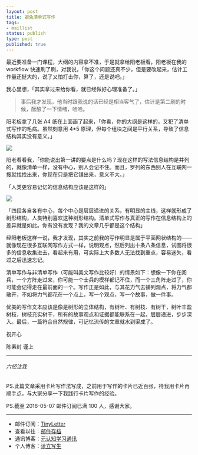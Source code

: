 ```yaml
--- 
layout: post
title: 避免清单式写作
tags: 
- maillist
status: publish
type: post
published: true
---
```


最近要准备一门课程，大纲的内容拿不准，于是就拿给阳老板看，阳老板在我的 workflow 快速刷了刷，对我说，「你这个问题还真不少，但是要改起来，估计工作量还挺大的，说了又怕打击你，算了，还是说吧。」

我心里想，「其实拿过来给你看，就已经做好心理准备了。」

>事后我才发现，他当时跟我说的话已经是相当客气了，估计是第二刷的时候，酝酿了一下情绪，哈哈。

阳老板拿了几张 A4 纸在上面画了起来，「你看，你的大纲是这样的，又犯了清单式写作的毛病。虽然刻意用 4*5 原理，但每个组块之间是平行关系，导致了信息结构其实没有意义。」

![](http://openmindclub.qiniudn.com/omt/ListWritngStyle01.jpg)

阳老看看我，「你能说出第一讲的要点是什么吗？现在这样的写法信息结构是并列的，就像清单一样，没有中心，别人会记不住。而且，罗列的东西别人在互联网一搜就找找出来，你现在只是把它铺出来，意义不大。」

「人类更容易记忆的信息结构应该是这样的」

![](http://openmindclub.qiniudn.com/omt/ListWritngStyle02.jpg)

「四段各自各有中心，每个中心是层层递进的关系，有明显的主线，这样就形成了树形结构，人类特别喜欢这种树形结构。清单式写作与真正的写作在信息结构上的差异就是如此。你有没有发现？我的文章几乎都是这个结构」

经阳老板这样一说，我才发现，其实之前我的写作明显是属于平面网状结构的——就像现在很多互联网写作方式一样，说明观点，然后列出十条八条信息，试图将很多的信息收集进去，看起来有用，可实际上大多数人无法找到重点，容易迷失，看过之后迅速忘记。

清单写作与非清单写作（可能叫美文写作比较好）的情景如下：想像一下你在阅兵，一个方阵走过来，你可能一个士兵的模样都记不住，而一个三角阵走过了，你可能会记得走在最前面的一个。写作正是如此，与其花力气去铺列观点，将力气都散开，不如将力气都花在一个点上，写一个观点，写一个故事，做一件事。

优美的写作文本应该是像是树形的立体结构，有树叶、有树枝、有树干，树叶丰盈树枝，树枝充实树干，所有的故事观点和证据都能联系在一起，层层递进，步步深入。最后，一篇符合自然规律，可记忆流传的文章就水到渠成了。

祝开心

陈素封 谨上

----

###### 六经注我

PS.此篇文章采用卡片写作法写成，之前用于写作的卡片已近百张，待我用卡片再顺手点，与大家分享一下我践行卡片写作的经验。

PS.截至 2016-05-07 邮件订阅已满 100 人，感谢大家。

----

- 邮件订阅：[TinyLetter](http://tinyletter.com/cnfeat) 
- 查看以往：[邮件存档](http://tinyletter.com/CnFeat/archive)
- 通讯博客：[元认知学习通讯](http://mesule.com) 
- 个人博客：[读立写生](http://cnfeat.com)


















